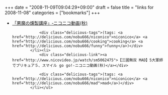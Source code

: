 +++
date = "2008-11-09T09:04:29+09:00"
draft = false
title = "links for 2008-11-08"
categories = ["bookmarks"]
+++

<ul class="delicious"><li>
                <div class="delicious-link"><a href="http://www.nicovideo.jp/watch/sm5000979">「悪魔の燻製講座」‐ニコニコ動画(秋)</a></div>
                
                <div class="delicious-tags">(tags: <a href="http://delicious.com/nobu666/niconico">niconico</a> <a href="http://delicious.com/nobu666/cooking">cooking</a> <a href="http://delicious.com/nobu666/funny">funny</a>)</div>
            </li><li>
                <div class="delicious-link"><a href="http://www.nicovideo.jp/watch/sm5062475">【三國無双 MAD】5大軍師でプリキュア５、スマイル go go!‐ニコニコ動画(秋)</a></div>
                
                <div class="delicious-tags">(tags: <a href="http://delicious.com/nobu666/niconico">niconico</a> <a href="http://delicious.com/nobu666/mad">mad</a>)</div>
            </li></ul>
